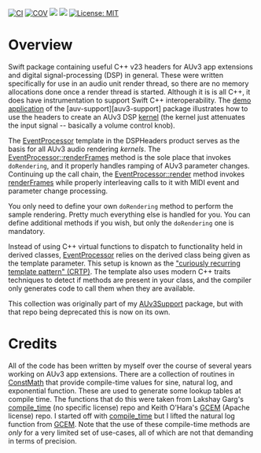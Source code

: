 [![CI](https://github.com/bradhowes/DSPHeaders/actions/workflows/CI.yml/badge.svg)][ci]
[![COV](https://img.shields.io/endpoint?url=https://gist.githubusercontent.com/bradhowes/a2eff986c25d1bd47eda107e4f38cede/raw/DSPHeaders-coverage.json)][ci]
[![](https://img.shields.io/endpoint?url=https%3A%2F%2Fswiftpackageindex.com%2Fapi%2Fpackages%2Fbradhowes%2FDSPHeaders%2Fbadge%3Ftype%3Dswift-versions)][spi]
[![](https://img.shields.io/endpoint?url=https%3A%2F%2Fswiftpackageindex.com%2Fapi%2Fpackages%2Fbradhowes%2FDSPHeaders%2Fbadge%3Ftype%3Dplatforms)][spi]
[![License: MIT][mit]][license]

# Overview

Swift package containing useful C++ v23 headers for AUv3 app extensions and digital signal-processing (DSP) in general.
These were written specifically for use in an audio unit render thread, so there are no memory allocations done once a
render thread is started. Although it is is all C++, it does have instrumentation to support Swift C++ interoperability.
The [demo application][da] of the [auv-support][auv3-support] package illustrates how to use the headers to create an
AUv3 DSP [kernel][kernel] (the kernel just attenuates the input signal -- basically a volume control knob).

The [EventProcessor][ep] template in the DSPHeaders product serves as the basis for all AUv3 audio rendering _kernels_.
The [EventProcessor::renderFrames][rf] method is the sole place that invokes `doRendering`, and it properly handles
ramping of AUv3 parameter changes. Continuing up the call chain, the [EventProcessor::render][rr] method invokes
[renderFrames][rf] while properly interleaving calls to it with MIDI event and parameter change processing.

You only need to define your own `doRendering` method to perform the sample rendering. Pretty much everything else is
handled for you. You can define additional methods if you wish, but only the `doRendering` one is mandatory.

Instead of using C++ virtual functions to dispatch to functionality held in derived classes, [EventProcessor][ep] relies
on the derived class being given as the template parameter. This setup is known as the ["curiously recurring template
pattern" (CRTP)][crtp]. The template also uses modern C++ traits techniques to detect if methods are present in your
class, and the compiler only generates code to call them when they are available.

This collection was originally part of my [AUv3Support][auv3support] package, but with that repo being deprecated this
is now on its own. 

# Credits

All of the code has been written by myself over the course of several years working on AUv3 app extensions. There are a
collection of routines in [ConstMath][cm] that provide compile-time values for sine, natural log, and exponential
function. These are used to generate some lookup tables at compile time. The functions that do this were taken from
Lakshay Garg's [compile_time][ct] (no specific license) repo and Keith O'Hara's [GCEM][gcem] (Apache license) repo. I
started off with [compile_time][ct] but I lifted the natural log function from [GCEM][gcem]. Note that the use of these
compile-time methods are *only* for a very limited set of use-cases, all of which are not that demanding in terms of
precision.

[ci]: https://github.com/bradhowes/DSPHeaders/actions/workflows/CI.yml
[auv3support]: https://github.com/bradhowes/AUv3Support
[spi]: https://swiftpackageindex.com/bradhowes/DSPHeaders
[license]: https://opensource.org/licenses/MIT
[ep]: Sources/DSPHeaders/include/DSPHeaders/EventProcessor.hpp
[crtp]: https://en.wikipedia.org/wiki/Curiously_recurring_template_pattern
[cm]: Sources/DSPHeaders/include/DSPHeaders/ConstMath.hpp
[ct]: https://github.com/lakshayg/compile_time
[gcem]: https://github.com/kthohr/gcem
[rf]: https://github.com/bradhowes/DSPHeaders/blob/788dc7833f2c9c5fb74b16e2d543c0df560b8cda/Sources/DSPHeaders/include/DSPHeaders/EventProcessor.hpp#L376
[rr]: https://github.com/bradhowes/DSPHeaders/blob/788dc7833f2c9c5fb74b16e2d543c0df560b8cda/Sources/DSPHeaders/include/DSPHeaders/EventProcessor.hpp#L312
[da]: https://github.com/bradhowes/auv3-support/AUv3Demo
[kernel]: https://github.com/bradhowes/auv3-support/blob/main/AUv3Demo/AUv3DemoExtension/Kernel/AUv3Demo_Kernel.hpp
[mit]: https://img.shields.io/badge/License-MIT-A31F34.svg
